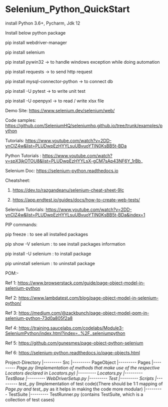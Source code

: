 # Selenium_Python_QuickStart

install Python 3.6+, Pycharm, Jdk 12

Install below python package

pip install webdriver-manager

pip install selenium

pip install pywin32 -> to handle windows exception while doing automation

pip install requests -> to send http request

pip install mysql-connector-python -> to connect db

pip install -U pytest -> to write unit test

pip install -U openpyxl -> to read / write xlsx file

Demo Site: https://www.selenium.dev/selenium/web/

Code samples: https://github.com/SeleniumHQ/seleniumhq.github.io/tree/trunk/examples/python

Tutorials: https://www.youtube.com/watch?v=2DD-ynCIZ4w&list=PLUDwpEzHYYLsuUBvuoYTlN0KsBB5t-BDa

Python Tutorials : https://www.youtube.com/watch?v=spX3jkOTOU8&list=PLUDwpEzHYYLsX-gCM7sAp43NF6Y_1rBb_

Selenium Doc: https://selenium-python.readthedocs.io

Cheatsheet:

1. https://dev.to/razgandeanu/selenium-cheat-sheet-9lc

2. https://app.endtest.io/guides/docs/how-to-create-web-tests/

Selenium Tutorials: https://www.youtube.com/watch?v=2DD-ynCIZ4w&list=PLUDwpEzHYYLsuUBvuoYTlN0KsBB5t-BDa&index=1



PIP commands:

pip freeze : to see all installed packages

pip show -V selenium : to see install packages information

pip install -U selenium : to install package

pip uninstall selenium : to uninstall package


POM:- 

Ref 1: https://www.browserstack.com/guide/page-object-model-in-selenium-python

Ref 2: https://www.lambdatest.com/blog/page-object-model-in-selenium-python/

Ref 3: https://medium.com/@zackbunch/page-object-model-pom-in-selenium-python-73d0a805f2a8

Ref 4: https://training.saucelabs.com/codelabs/Module3-SeleniumPython/index.html?index=..%2F..seleniumpython

Ref 5: https://github.com/gunesmes/page-object-python-selenium

Ref 6: https://selenium-python.readthedocs.io/page-objects.html

Project-Directory
     |--------- Src
                    |--------- PageObject
                                       |--------- Pages
                                                    |--------- *Page.py (Implementation of methods that make use of the respective Locators declared in Locators.py) 
                                       |--------- Locators.py
                    |--------- TestBase
                                       |--------- WebDriverSetup.py
     |--------- Test
                    |--------- Scripts
                                       |--------- test_*.py (Implementation of test code)(There should be 1:1 mapping of *Page.py and test_*.py as it helps in making the code more modular)
                    |--------- TestSuite
                                       |--------- TestRunner.py (contains TestSuite, which is a collection of test cases)